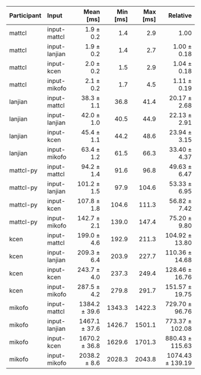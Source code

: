 | Participant | Input | Mean [ms] | Min [ms] | Max [ms] | Relative |
|:---|:---|---:|---:|---:|---:|
| mattcl | input-mattcl | 1.9 ± 0.2 | 1.4 | 2.9 | 1.00 |
| mattcl | input-lanjian | 1.9 ± 0.2 | 1.4 | 2.7 | 1.00 ± 0.18 |
| mattcl | input-kcen | 2.0 ± 0.2 | 1.5 | 2.9 | 1.04 ± 0.18 |
| mattcl | input-mikofo | 2.1 ± 0.2 | 1.7 | 4.5 | 1.11 ± 0.19 |
| lanjian | input-mattcl | 38.3 ± 1.1 | 36.8 | 41.4 | 20.17 ± 2.68 |
| lanjian | input-lanjian | 42.0 ± 1.0 | 40.5 | 44.9 | 22.13 ± 2.91 |
| lanjian | input-kcen | 45.4 ± 1.1 | 44.2 | 48.6 | 23.94 ± 3.15 |
| lanjian | input-mikofo | 63.4 ± 1.2 | 61.5 | 66.3 | 33.40 ± 4.37 |
| mattcl-py | input-mattcl | 94.2 ± 1.4 | 91.6 | 96.8 | 49.63 ± 6.47 |
| mattcl-py | input-lanjian | 101.2 ± 1.5 | 97.9 | 104.6 | 53.33 ± 6.95 |
| mattcl-py | input-kcen | 107.8 ± 1.8 | 104.6 | 111.3 | 56.82 ± 7.42 |
| mattcl-py | input-mikofo | 142.7 ± 2.1 | 139.0 | 147.4 | 75.20 ± 9.80 |
| kcen | input-mattcl | 199.0 ± 4.6 | 192.9 | 211.3 | 104.92 ± 13.80 |
| kcen | input-lanjian | 209.3 ± 6.4 | 203.9 | 227.7 | 110.36 ± 14.68 |
| kcen | input-kcen | 243.7 ± 4.0 | 237.3 | 249.4 | 128.46 ± 16.76 |
| kcen | input-mikofo | 287.5 ± 4.2 | 279.8 | 291.7 | 151.57 ± 19.75 |
| mikofo | input-mattcl | 1384.2 ± 39.6 | 1343.3 | 1422.3 | 729.70 ± 96.76 |
| mikofo | input-lanjian | 1467.1 ± 37.6 | 1426.7 | 1501.1 | 773.37 ± 102.08 |
| mikofo | input-kcen | 1670.2 ± 36.8 | 1629.6 | 1701.3 | 880.43 ± 115.63 |
| mikofo | input-mikofo | 2038.2 ± 8.6 | 2028.3 | 2043.8 | 1074.43 ± 139.19 |

